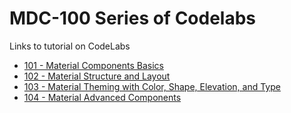 # MDC-100 Series of Codelabs

Links to tutorial on CodeLabs
- [101 - Material Components Basics](https://codelabs.developers.google.com/codelabs/mdc-101-flutter/index.html?index=..%2F..index#4)
- [102 - Material Structure and Layout](https://codelabs.developers.google.com/codelabs/mdc-102-flutter/index.html?index=..%2F..index)
- [103 - Material Theming with Color, Shape, Elevation, and Type](https://codelabs.developers.google.com/codelabs/mdc-103-flutter/index.html?index=..%2F..index#9)
- [104 - Material Advanced Components](https://codelabs.developers.google.com/codelabs/mdc-104-flutter/index.html?index=..%2F..index#5)
